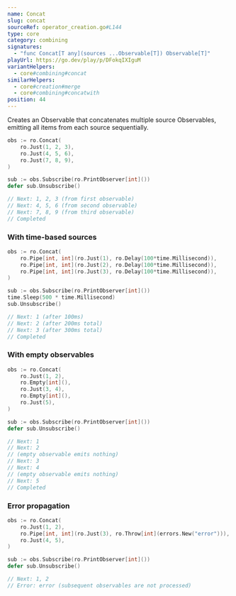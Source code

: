 ```yaml
---
name: Concat
slug: concat
sourceRef: operator_creation.go#L144
type: core
category: combining
signatures:
  - "func Concat[T any](sources ...Observable[T]) Observable[T]"
playUrl: https://go.dev/play/p/DFokqIXIguM
variantHelpers:
  - core#combining#concat
similarHelpers:
  - core#creation#merge
  - core#combining#concatwith
position: 44
---
```


Creates an Observable that concatenates multiple source Observables, emitting all items from each source sequentially.

```go
obs := ro.Concat(
    ro.Just(1, 2, 3),
    ro.Just(4, 5, 6),
    ro.Just(7, 8, 9),
)

sub := obs.Subscribe(ro.PrintObserver[int]())
defer sub.Unsubscribe()

// Next: 1, 2, 3 (from first observable)
// Next: 4, 5, 6 (from second observable)
// Next: 7, 8, 9 (from third observable)
// Completed
```

### With time-based sources

```go
obs := ro.Concat(
    ro.Pipe[int, int](ro.Just(1), ro.Delay(100*time.Millisecond)),
    ro.Pipe[int, int](ro.Just(2), ro.Delay(100*time.Millisecond)),
    ro.Pipe[int, int](ro.Just(3), ro.Delay(100*time.Millisecond)),
)

sub := obs.Subscribe(ro.PrintObserver[int]())
time.Sleep(500 * time.Millisecond)
sub.Unsubscribe()

// Next: 1 (after 100ms)
// Next: 2 (after 200ms total)
// Next: 3 (after 300ms total)
// Completed
```

### With empty observables

```go
obs := ro.Concat(
    ro.Just(1, 2),
    ro.Empty[int](),
    ro.Just(3, 4),
    ro.Empty[int](),
    ro.Just(5),
)

sub := obs.Subscribe(ro.PrintObserver[int]())
defer sub.Unsubscribe()

// Next: 1
// Next: 2
// (empty observable emits nothing)
// Next: 3
// Next: 4
// (empty observable emits nothing)
// Next: 5
// Completed
```

### Error propagation

```go
obs := ro.Concat(
    ro.Just(1, 2),
    ro.Pipe[int, int](ro.Just(3), ro.Throw[int](errors.New("error"))),
    ro.Just(4, 5),
)

sub := obs.Subscribe(ro.PrintObserver[int]())
defer sub.Unsubscribe()

// Next: 1, 2
// Error: error (subsequent observables are not processed)
```
